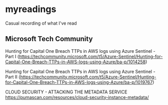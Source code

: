 # myreadings
Casual recording of what I've read

## Microsoft Tech Community 
Hunting for Capital One Breach TTPs in AWS logs using Azure Sentinel - Part I (https://techcommunity.microsoft.com/t5/Azure-Sentinel/Hunting-for-Capital-One-Breach-TTPs-in-AWS-logs-using-Azure/ba-p/1014258)

Hunting for Capital One Breach TTPs in AWS logs using Azure Sentinel - Part II (https://techcommunity.microsoft.com/t5/Azure-Sentinel/Hunting-for-Capital-One-Breach-TTPs-in-AWS-logs-using-Azure/ba-p/1019767)

CLOUD SECURITY - ATTACKING THE METADATA SERVICE
https://pumascan.com/resources/cloud-security-instance-metadata/
